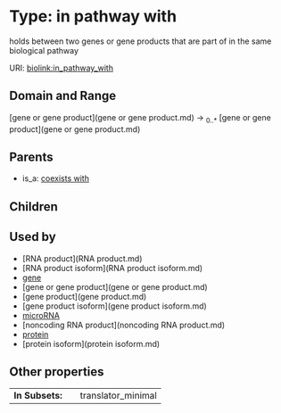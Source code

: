 
# Type: in pathway with


holds between two genes or gene products that are part of in the same biological pathway

URI: [biolink:in_pathway_with](https://w3id.org/biolink/vocab/in_pathway_with)


## Domain and Range

[gene or gene product](gene or gene product.md) ->  <sub>0..*</sub> [gene or gene product](gene or gene product.md)

## Parents

 *  is_a: [coexists with](coexists_with.md)

## Children


## Used by

 * [RNA product](RNA product.md)
 * [RNA product isoform](RNA product isoform.md)
 * [gene](gene.md)
 * [gene or gene product](gene or gene product.md)
 * [gene product](gene product.md)
 * [gene product isoform](gene product isoform.md)
 * [microRNA](microRNA.md)
 * [noncoding RNA product](noncoding RNA product.md)
 * [protein](protein.md)
 * [protein isoform](protein isoform.md)

## Other properties

|  |  |  |
| --- | --- | --- |
| **In Subsets:** | | translator_minimal |

